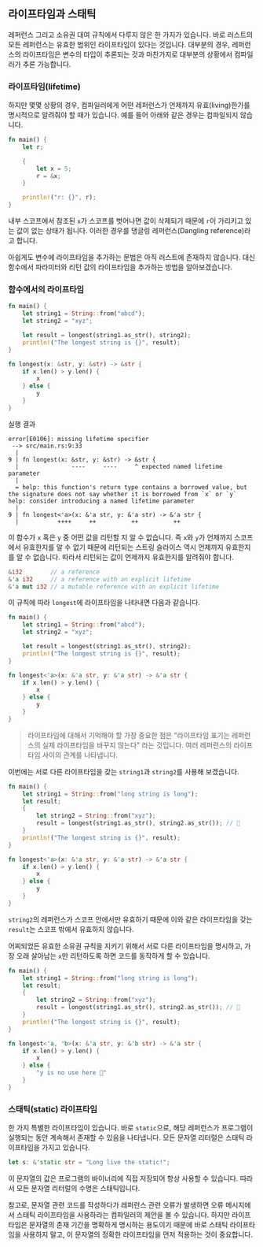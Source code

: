 ## 라이프타임과 스태틱

레퍼런스 그리고 소유권 대여 규칙에서 다루지 않은 한 가지가 있습니다. 바로 러스트의 모든 레퍼런스는 유효한 범위인 라이프타임이 있다는 것입니다. 대부분의 경우, 레퍼런스의 라이프타임은 변수의 타입이 추론되는 것과 마찬가지로 대부분의 상황에서 컴파일러가 추론 가능합니다.



### 라이프타임(lifetime)

하지만 몇몇 상황의 경우, 컴파일러에게 어떤 레퍼런스가 언제까지 유효(living)한가를 명시적으로 알려줘야 할 때가 있습니다. 예를 들어 아래와 같은 경우는 컴파일되지 않습니다.

```rust
fn main() {
    let r;

    {
        let x = 5;
        r = &x;
    }

    println!("r: {}", r);
}

```

내부 스코프에서 참조된 `x`가 스코프를 벗어나면 값이 삭제되기 때문에 `r`이 가리키고 있는 값이 없는 상태가 됩니다. 이러한 경우를 댕글링 레퍼런스(Dangling reference)라고 합니다.

아쉽게도 변수에 라이프타임을 추가하는 문법은 아직 러스트에 존재하지 않습니다. 대신 함수에서 파라미터와 리턴 값의 라이프타임을 추가하는 방법을 알아보겠습니다.



### 함수에서의 라이프타임



```rust
fn main() {
    let string1 = String::from("abcd");
    let string2 = "xyz";

    let result = longest(string1.as_str(), string2);
    println!("The longest string is {}", result);
}

fn longest(x: &str, y: &str) -> &str {
    if x.len() > y.len() {
        x
    } else {
        y
    }
}

```


실행 결과

 ```
 error[E0106]: missing lifetime specifier
  --> src/main.rs:9:33
   |
 9 | fn longest(x: &str, y: &str) -> &str {
   |               ----     ----     ^ expected named lifetime parameter
   |
   = help: this function's return type contains a borrowed value, but the signature does not say whether it is borrowed from `x` or `y`
 help: consider introducing a named lifetime parameter
   |
 9 | fn longest<'a>(x: &'a str, y: &'a str) -> &'a str {
   |           ++++     ++          ++          ++
 
 ```


이 함수가 `x` 혹은 `y` 중 어떤 값을 리턴할 지 알 수 없습니다. 즉 `x`와 `y`가 언제까지 스코프에서 유효한지를 알 수 없기 때문에 리턴되는 스트링 슬라이스 역시 언제까지 유효한지를 알 수 없습니다. 따라서 리턴되는 값이 언제까지 유효한지를 알려줘야 합니다.

```rust
&i32        // a reference
&'a i32     // a reference with an explicit lifetime
&'a mut i32 // a mutable reference with an explicit lifetime
```

이 규칙에 따라 `longest`에 라이프타임을 나타내면 다음과 같습니다.

```rust
fn main() {
    let string1 = String::from("abcd");
    let string2 = "xyz";

    let result = longest(string1.as_str(), string2);
    println!("The longest string is {}", result);
}

fn longest<'a>(x: &'a str, y: &'a str) -> &'a str {
    if x.len() > y.len() {
        x
    } else {
        y
    }
}

```



> 라이프타임에 대해서 기억해야 할 가장 중요한 점은 "라이프타임 표기는 레퍼런스의 실제 라이프타임을 바꾸지 않는다" 라는 것입니다. 여러 레퍼런스의 라이프타임 사이의 관계를 나타냅니다. 



이번에는 서로 다른 라이프타임을 갖는 `string1`과 `string2`를 사용해 보겠습니다.

```rust
fn main() {
    let string1 = String::from("long string is long");
    let result;
    {
        let string2 = String::from("xyz");
        result = longest(string1.as_str(), string2.as_str()); // 🤯
    }
    println!("The longest string is {}", result);
}

fn longest<'a>(x: &'a str, y: &'a str) -> &'a str {
    if x.len() > y.len() {
        x
    } else {
        y
    }
}

```

`string2`의 레퍼런스가 스코프 안에서만 유효하기 때문에 이와 같은 라이프타임을 갖는 `result`는 스코프 밖에서 유효하지 않습니다.

어찌되었든 유효한 소유권 규칙을 지키기 위해서 서로 다른 라이프타임을 명시하고, 가장 오래 살아남는 `x`만 리턴하도록 하면 코드를 동작하게 할 수 있습니다.


```rust
fn main() {
    let string1 = String::from("long string is long");
    let result;
    {
        let string2 = String::from("xyz");
        result = longest(string1.as_str(), string2.as_str()); // 🤯
    }
    println!("The longest string is {}", result);
}

fn longest<'a, 'b>(x: &'a str, y: &'b str) -> &'a str {
    if x.len() > y.len() {
        x
    } else {
        "y is no use here 🥲"
    }
}
```



### 스태틱(static) 라이프타임

한 가지 특별한 라이프타임이 있습니다. 바로 `static`으로, 해당 레퍼런스가 프로그램이 실행되는 동안 계속해서 존재할 수 있음을 나타냅니다. 모든 문자열 리터럴은 스태틱 라이프타임을 가지고 있습니다.

```rust
let s: &'static str = "Long live the static!";
```


이 문자열의 값은 프로그램의 바이너리에 직접 저장되어 항상 사용할 수 있습니다. 따라서 모든 문자열 리터럴의 수명은 스태틱입니다.



참고로, 문자열 관련 코드를 작성하다가 레퍼런스 관련 오류가 발생하면 오류 메시지에서 스태틱 라이프타임을 사용하라는 컴파일러의 제안을 볼 수 있습니다. 하지만 라이프타임은 문자열의 존재 기간을 명확하게 명시하는 용도이기 때문에 바로 스태틱 라이프타임을 사용하지 말고, 이 문자열의 정확한 라이프타임을 먼저 적용하는 것이 중요합니다.



